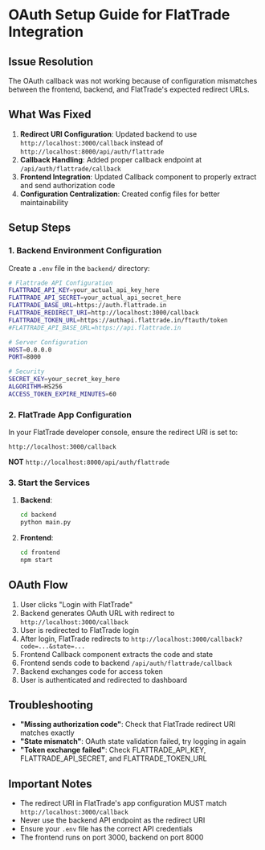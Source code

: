 # OAuth Setup Guide for FlatTrade Integration

## Issue Resolution

The OAuth callback was not working because of configuration mismatches between the frontend, backend, and FlatTrade's expected redirect URLs.

## What Was Fixed

1. **Redirect URI Configuration**: Updated backend to use `http://localhost:3000/callback` instead of `http://localhost:8000/api/auth/flattrade`
2. **Callback Handling**: Added proper callback endpoint at `/api/auth/flattrade/callback`
3. **Frontend Integration**: Updated Callback component to properly extract and send authorization code
4. **Configuration Centralization**: Created config files for better maintainability

## Setup Steps

### 1. Backend Environment Configuration

Create a `.env` file in the `backend/` directory:

```bash
# Flattrade API Configuration
FLATTRADE_API_KEY=your_actual_api_key_here
FLATTRADE_API_SECRET=your_actual_api_secret_here
FLATTRADE_BASE_URL=https://auth.flattrade.in
FLATTRADE_REDIRECT_URI=http://localhost:3000/callback
FLATTRADE_TOKEN_URL=https://authapi.flattrade.in/ftauth/token
#FLATTRADE_API_BASE_URL=https://api.flattrade.in

# Server Configuration
HOST=0.0.0.0
PORT=8000

# Security
SECRET_KEY=your_secret_key_here
ALGORITHM=HS256
ACCESS_TOKEN_EXPIRE_MINUTES=60
```

### 2. FlatTrade App Configuration

In your FlatTrade developer console, ensure the redirect URI is set to:
```
http://localhost:3000/callback
```

**NOT** `http://localhost:8000/api/auth/flattrade`

### 3. Start the Services

1. **Backend**: 
   ```bash
   cd backend
   python main.py
   ```

2. **Frontend**:
   ```bash
   cd frontend
   npm start
   ```

## OAuth Flow

1. User clicks "Login with FlatTrade"
2. Backend generates OAuth URL with redirect to `http://localhost:3000/callback`
3. User is redirected to FlatTrade login
4. After login, FlatTrade redirects to `http://localhost:3000/callback?code=...&state=...`
5. Frontend Callback component extracts the code and state
6. Frontend sends code to backend `/api/auth/flattrade/callback`
7. Backend exchanges code for access token
8. User is authenticated and redirected to dashboard

## Troubleshooting

- **"Missing authorization code"**: Check that FlatTrade redirect URI matches exactly
- **"State mismatch"**: OAuth state validation failed, try logging in again
- **"Token exchange failed"**: Check FLATTRADE_API_KEY, FLATTRADE_API_SECRET, and FLATTRADE_TOKEN_URL

## Important Notes

- The redirect URI in FlatTrade's app configuration MUST match `http://localhost:3000/callback`
- Never use the backend API endpoint as the redirect URI
- Ensure your `.env` file has the correct API credentials
- The frontend runs on port 3000, backend on port 8000
